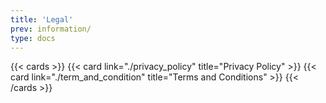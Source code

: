 ```yaml
---
title: 'Legal'
prev: information/
type: docs
---
```


{{< cards >}}
  {{< card link="./privacy_policy" title="Privacy Policy" >}}
  {{< card link="./term_and_condition" title="Terms and Conditions" >}}
{{< /cards >}}
